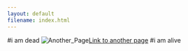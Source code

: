 ```yaml
---
layout: default
filename: index.html
---
```


#i am dead
![Another_Page](https://images.unsplash.com/photo-1431411207774-da3c7311b5e8?ixlib=rb-0.3.5&q=99&fm=jpg&crop=entropy&cs=tinysrgb&w=2048&fit=max&s=41e14888667c8e1cb308f19201032c78)[Link to another page](./another_page.html)
#i am alive
